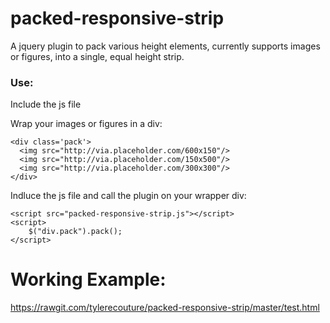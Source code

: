 # packed-responsive-strip
A jquery plugin to pack various height elements, currently supports images or figures, into a single, equal height strip.

### Use:
Include the js file

Wrap your images or figures in a div:
````
<div class='pack'>
  <img src="http://via.placeholder.com/600x150"/>
  <img src="http://via.placeholder.com/150x500"/>
  <img src="http://via.placeholder.com/300x300"/>
</div>
````

Indluce the js file and call the plugin on your wrapper div:
````
<script src="packed-responsive-strip.js"></script>
<script>
    $("div.pack").pack();
</script>
````

# Working Example:

https://rawgit.com/tylerecouture/packed-responsive-strip/master/test.html
